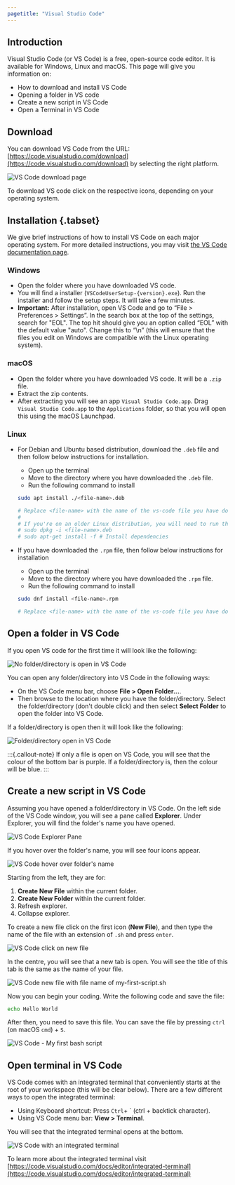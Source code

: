 ```yaml
---
pagetitle: "Visual Studio Code"
---
```


## Introduction
Visual Studio Code (or VS Code) is a free, open-source code editor. It is available for Windows, Linux and macOS. This page will give you information on:

- How to download and install VS Code
- Opening a folder in VS code
- Create a new script in VS Code
- Open a Terminal in VS Code


## Download
You can download VS Code from the URL: [https://code.visualstudio.com/download](https://code.visualstudio.com/download) by selecting the right platform.

![VS Code download page](images/vs-code-download-page.png)

To download VS code click on the respective icons, depending on your operating system.


## Installation {.tabset}

We give brief instructions of how to install VS Code on each major operating system. 
For more detailed instructions, you may visit [the VS Code documentation page](https://code.visualstudio.com/docs/setup/setup-overview).

### Windows

- Open the folder where you have downloaded VS code.
- You will find a installer (`VSCodeUserSetup-{version}.exe`). Run the installer and follow the setup steps. It will take a few minutes.
- **Important:** After installation, open VS Code and go to “File > Preferences > Settings”. In the search box at the top of the settings, search for "EOL". The top hit should give you an option called “EOL” with the default value "auto". Change this to “\n” (this will ensure that the files you edit on Windows are compatible with the Linux operating system).

### macOS

- Open the folder where you have downloaded VS code. It will be a `.zip` file.
- Extract the zip contents.
- After extracting you will see an app `Visual Studio Code.app`. Drag `Visual Studio Code.app` to the `Applications` folder, so that you will open this using the macOS Launchpad.

### Linux

- For Debian and Ubuntu based distribution, download the `.deb` file and then follow below instructions for installation.
    - Open up the terminal
    - Move to the directory where you have downloaded the `.deb` file.
    - Run the following command to install
    ```bash
    sudo apt install ./<file-name>.deb

    # Replace <file-name> with the name of the vs-code file you have downloaded.
    #
    # If you're on an older Linux distribution, you will need to run this instead:
    # sudo dpkg -i <file-name>.deb
    # sudo apt-get install -f # Install dependencies
    ```

- If you have downloaded the `.rpm` file, then follow below instructions for installation
    - Open up the terminal
    - Move to the directory where you have downloaded the `.rpm` file.
    - Run the following command to install
    ```bash
    sudo dnf install <file-name>.rpm

    # Replace <file-name> with the name of the vs-code file you have downloaded.
    ```


## Open a folder in VS Code

If you open VS code for the first time it will look like the following:

![No folder/directory is open in VS Code](images/vscode-window.png)


You can open any folder/directory into VS Code in the following ways:

- On the VS Code menu bar, choose **File > Open Folder...**.
- Then browse to the location where you have the folder/directory. Select the folder/directory (don't double click) and then select **Select Folder** to open the folder into VS Code.

If a folder/directory is open then it will look like the following:

![Folder/directory open in VS Code](images/vscode-folder.png)


:::{.callout-note}
If only a file is open on VS Code, you will see that the colour of the bottom bar is purple. If a folder/directory is, then the colour will be blue.
:::

## Create a new script in VS Code
Assuming you have opened a folder/directory in VS Code. On the left side of the VS Code window, you will see a pane called **Explorer**. Under Explorer, you will find the folder's name you have opened.

![VS Code Explorer Pane](images/vscode-folder-highlight.png)

If you hover over the folder's name, you will see four icons appear. 

![VS Code hover over folder's name](images/vscode-hover-over-folder-name.png)

Starting from the left, they are for:

1. **Create New File** within the current folder.
1. **Create New Folder** within the current folder.
1. Refresh explorer.
1. Collapse explorer.

To create a new file click on the first icon (**New File**), and then type the name of the file with an extension of `.sh` and press `enter`.

![VS Code click on new file](images/vs-code-create-new-file.png)


In the centre, you will see that a new tab is open. You will see the title of this tab is the same as the name of your file.

![VS Code new file with file name of my-first-script.sh](images/vscode-my-first-script.png)

Now you can begin your coding. Write the following code and save the file:

```bash
echo Hello World
```

After then, you need to save this file. You can save the file by pressing `ctrl` (on macOS `cmd`) + `S`.

![VS Code - My first bash script](images/vscode-first-script.png)


## Open terminal in VS Code
VS Code comes with an integrated terminal that conveniently starts at the root of your workspace (this will be clear below). There are a few different ways to open the integrated terminal:

- Using Keyboard shortcut: Press `Ctrl`+ ` (ctrl + backtick character).
- Using VS Code menu bar: **View > Terminal**.

You will see that the integrated terminal opens at the bottom.

![VS Code with an integrated terminal](images/vscode-integrated-terminal.png)


To learn more about the integrated terminal visit [https://code.visualstudio.com/docs/editor/integrated-terminal](https://code.visualstudio.com/docs/editor/integrated-terminal)
